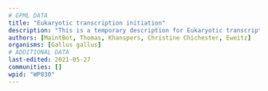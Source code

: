 ```yaml
---
# GPML DATA
title: "Eukaryotic transcription initiation"
description: "This is a temporary description for Eukaryotic transcription initiation"
authors: [MaintBot, Thomas, Khanspers, Christine Chichester, Eweitz]
organisms: [Gallus gallus]
# ADDITIONAL DATA
last-edited: 2021-05-27
communities: []
wpid: "WP830"
---
```

